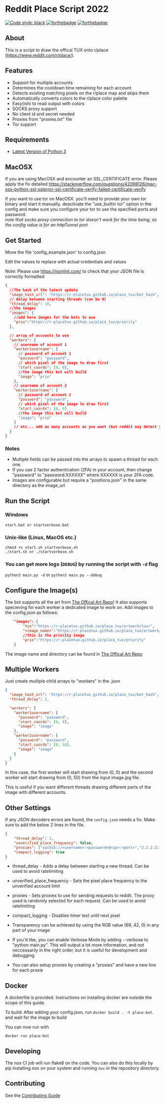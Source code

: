 # Reddit Place Script 2022

[![Code style: black](https://img.shields.io/badge/code%20style-black-000000.svg)](https://github.com/psf/black)
[![forthebadge](https://forthebadge.com/images/badges/made-with-python.svg)](https://forthebadge.com)
[![forthebadge](https://forthebadge.com/images/badges/60-percent-of-the-time-works-every-time.svg)](https://forthebadge.com)

## About

This is a script to draw the offical TUX onto r/place (<https://www.reddit.com/r/place/>).

## Features

- Support for multiple accounts
- Determines the cooldown time remaining for each account
- Detects existing matching pixels on the r/place map and skips them
- Automatically converts colors to the r/place color palette
- Easy(ish) to read output with colors
- SOCKS proxy support
- No client id and secret needed
- Proxies from "proxies.txt" file
- Tor support

## Requirements

- [Latest Version of Python 3](https://www.python.org/downloads/)

## MacOSX
If you are using MacOSX and encounter an SSL_CERTIFICATE error. Please apply the fix detailed https://stackoverflow.com/questions/42098126/mac-osx-python-ssl-sslerror-ssl-certificate-verify-failed-certificate-verify  

If you want to use tor on MacOSX. you'll need to provide your own tor binary and start it manually. deactivate the "use_builtin tor"
option in the config and make sure you configure your tor to use the specified ports and password. 
<br>*note that socks proxy connection to tor doesn't work for the time being, so the config value is for an httpTunnel port*

## Get Started

Move the file 'config_example.json' to config.json

Edit the values to replace with actual credentials and values

Note: Please use https://jsonlint.com/ to check that your JSON file is correctly formatted

```json
{
  //The hash of the latest update
  "image_hash_url": "https://r-placetux.github.io/place_tux/bot_hash",
  // delay between starting threads (can be 0)
  "thread_delay": 10,
  //the images
  "images": {
    //add here images for the bots to use
    "prio":"https://r-placetux.github.io/place_tux/priority"
  },

  // array of accounts to use
  "workers": {
    // username of account 1
    "worker1username": {
      // password of account 1
      "password": "password",
      // which pixel of the image to draw first
      "start_coords": [0, 0],
      //the image this bot will build
      "image": "prio"
    },
    // username of account 2
    "worker1username": {
      // password of account 2
      "password": "password",
      // which pixel of the image to draw first
      "start_coords": [0, 0]
      //the image this bot will build
      "image": "prio"
    }
    // etc... add as many accounts as you want (but reddit may detect you the more you add)
  }
}
```

### Notes

-  Multiple fields can be passed into the arrays to spawn a thread for each one.
- If you use 2 factor authentication (2FA) in your account, then change "password" to "password:XXXXXX" where XXXXXX is your 2FA code.
- Images are configurable but require a "positions.json" in the same directory as the image_url

## Run the Script

### Windows

```shell
start.bat or startverbose.bat
```

### Unix-like (Linux, MacOS etc.)

```shell
chmod +x start.sh startverbose.sh
./start.sh or ./startverbose.sh
```

### You can get more logs (`DEBUG`) by running the script with `-d` flag

`python3 main.py -d` or `python3 main.py --debug`


## Configure the Image(s)

The bot supports all the art from [The Offical Art Repo](https://github.com/r-PlaceTux/place_tux/tree/main/artwork)! It also supports specieving for each worker a dedicated image to work on. Add images to the config.json as follows:
```json
    "images": {
        "tux":"https://r-placetux.github.io/place_tux/artwork/tux/",
        "<image_name>":"https://r-placetux.github.io/place_tux/artwork/<dir>/",
        //this is the priority image 
        "prio":"https://r-placetux.github.io/place_tux/priority"
    }
```
The image name and directory can be found in  [The Offical Art Repo](https://github.com/r-PlaceTux/place_tux/tree/main/artwork) 

## Multiple Workers

Just create multiple child arrays to "workers" in the .json

```json
{
  "image_hash_url": "https://r-placetux.github.io/place_tux/bot_hash",
  "thread_delay": 2,

  "workers": {
    "worker1username": {
      "password": "password",
      "start_coords": [0, 0],
      "image": "image"
    },
    "worker2username": {
      "password": "password",
      "start_coords": [0, 50],
      "image": "image"
    }
  }
}
```

In this case, the first worker will start drawing from (0, 0) and the second worker will start drawing from (0, 50) from the input image.jpg file.

This is useful if you want different threads drawing different parts of the image with different accounts.

## Other Settings

If any JSON decoders errors are found, the `config.json` needs a fix. Make sure to add the below 2 lines in the file.

```json
{
    "thread_delay": 2,
    "unverified_place_frequency": false,
    "proxies": ["socks5://<username>:<password>@<ip>:<port>","2.2.2.2:1234"],
    "compact_logging": true
}
```

- thread_delay - Adds a delay between starting a new thread. Can be used to avoid ratelimiting
- unverified_place_frequency - Sets the pixel place frequency to the unverified account limit
- proxies - Sets proxies to use for sending requests to reddit. The proxy used is randomly selected for each request. Can be used to avoid ratelimiting
- compact_logging - Disables timer text until next pixel

- Transparency can be achieved by using the RGB value (69, 42, 0) in any part of your image
- If you'd like, you can enable Verbose Mode by adding --verbose to "python main.py". This will output a lot more information, and not neccessarily in the right order, but it is useful for development and debugging.
- You can also setup proxies by creating a "proxies" and have a new line for each proxie

## Docker

A dockerfile is provided. Instructions on installing docker are outside the scope of this guide.

To build: After editing your config.json, run `docker build . -t place-bot`. and wait for the image to build

You can now run with 

`docker run place-bot`


## Developing
The nox CI job will run flake8 on the code. You can also do this locally by pip installing nox on your system and running 
`nox` in the repository directory.

## Contributing

See the [Contributing Guide](docs/CONTRIBUTING.md)
